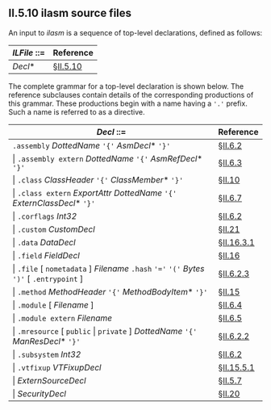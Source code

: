 ## II.5.10 ilasm source files

An input to _ilasm_ is a sequence of top-level declarations, defined as follows:

 | _ILFile_ ::= | Reference
 | ---- | ----
 |  _Decl_* | §[II.5.10](ii.5.10-ilasm-source-files.md)

The complete grammar for a top-level declaration is shown below. The reference subclauses contain details of the corresponding productions of this grammar. These productions begin with a name having a `'.'` prefix. Such a name is referred to as a directive.

 | _Decl_ ::= | Reference
 | ---- | ----
 | `.assembly` _DottedName_ `'{'` _AsmDecl_* `'}'` | §[II.6.2](ii.6.2-defining-an-assembly.md)
 | \| `.assembly extern` _DottedName_ `'{'` _AsmRefDecl_* `'}'` | §[II.6.3](ii.6.3-referencing-assemblies.md)
 | \| `.class` _ClassHeader_ `'{'` _ClassMember_* `'}'` | §[II.10](#todo-missing-hyperlink)
 | \| `.class extern` _ExportAttr_ _DottedName_ `'{'` _ExternClassDecl_* `'}'` | §[II.6.7](ii.6.7-exported-type-definitions.md)
 | \| `.corflags` _Int32_ | §[II.6.2](ii.6.2-defining-an-assembly.md)
 | \| `.custom` _CustomDecl_ | §[II.21](#todo-missing-hyperlink)
 | \| `.data` _DataDecl_ | §[II.16.3.1](#todo-missing-hyperlink)
 | \| `.field` _FieldDecl_ | §[II.16](#todo-missing-hyperlink)
 | \| `.file` [ `nometadata` ] _Filename_ `.hash` `'='` `'('` _Bytes_ `')'` [ `.entrypoint` ] | §[II.6.2.3](ii.6.2.3-associating-files-with-an-assembly.md)
 | \| `.method` _MethodHeader_ `'{'` _MethodBodyItem_* `'}'` | §[II.15](#todo-missing-hyperlink)
 | \| `.module` [ _Filename_ ] | §[II.6.4](ii.6.4-declaring-modules.md)
 | \| `.module extern` _Filename_ | §[II.6.5](ii.6.5-referencing-modules.md)
 | \| `.mresource` [ `public`  \| `private` ] _DottedName_ `'{'` _ManResDecl_* `'}'` | §[II.6.2.2](ii.6.2.2-manifest-resources.md)
 | \| `.subsystem` _Int32_ | §[II.6.2](ii.6.2-defining-an-assembly.md)
 | \| `.vtfixup` _VTFixupDecl_ | §[II.15.5.1](#todo-missing-hyperlink)
 | \| _ExternSourceDecl_ | §[II.5.7](ii.5.7-source-line-information.md)
 | \| _SecurityDecl_ | §[II.20](#todo-missing-hyperlink)
